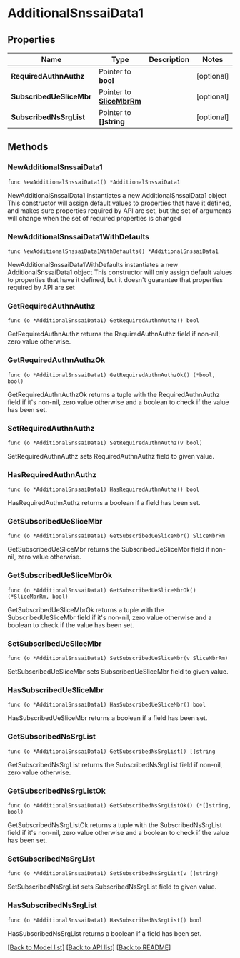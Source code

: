 # AdditionalSnssaiData1

## Properties

Name | Type | Description | Notes
------------ | ------------- | ------------- | -------------
**RequiredAuthnAuthz** | Pointer to **bool** |  | [optional] 
**SubscribedUeSliceMbr** | Pointer to [**SliceMbrRm**](SliceMbrRm.md) |  | [optional] 
**SubscribedNsSrgList** | Pointer to **[]string** |  | [optional] 

## Methods

### NewAdditionalSnssaiData1

`func NewAdditionalSnssaiData1() *AdditionalSnssaiData1`

NewAdditionalSnssaiData1 instantiates a new AdditionalSnssaiData1 object
This constructor will assign default values to properties that have it defined,
and makes sure properties required by API are set, but the set of arguments
will change when the set of required properties is changed

### NewAdditionalSnssaiData1WithDefaults

`func NewAdditionalSnssaiData1WithDefaults() *AdditionalSnssaiData1`

NewAdditionalSnssaiData1WithDefaults instantiates a new AdditionalSnssaiData1 object
This constructor will only assign default values to properties that have it defined,
but it doesn't guarantee that properties required by API are set

### GetRequiredAuthnAuthz

`func (o *AdditionalSnssaiData1) GetRequiredAuthnAuthz() bool`

GetRequiredAuthnAuthz returns the RequiredAuthnAuthz field if non-nil, zero value otherwise.

### GetRequiredAuthnAuthzOk

`func (o *AdditionalSnssaiData1) GetRequiredAuthnAuthzOk() (*bool, bool)`

GetRequiredAuthnAuthzOk returns a tuple with the RequiredAuthnAuthz field if it's non-nil, zero value otherwise
and a boolean to check if the value has been set.

### SetRequiredAuthnAuthz

`func (o *AdditionalSnssaiData1) SetRequiredAuthnAuthz(v bool)`

SetRequiredAuthnAuthz sets RequiredAuthnAuthz field to given value.

### HasRequiredAuthnAuthz

`func (o *AdditionalSnssaiData1) HasRequiredAuthnAuthz() bool`

HasRequiredAuthnAuthz returns a boolean if a field has been set.

### GetSubscribedUeSliceMbr

`func (o *AdditionalSnssaiData1) GetSubscribedUeSliceMbr() SliceMbrRm`

GetSubscribedUeSliceMbr returns the SubscribedUeSliceMbr field if non-nil, zero value otherwise.

### GetSubscribedUeSliceMbrOk

`func (o *AdditionalSnssaiData1) GetSubscribedUeSliceMbrOk() (*SliceMbrRm, bool)`

GetSubscribedUeSliceMbrOk returns a tuple with the SubscribedUeSliceMbr field if it's non-nil, zero value otherwise
and a boolean to check if the value has been set.

### SetSubscribedUeSliceMbr

`func (o *AdditionalSnssaiData1) SetSubscribedUeSliceMbr(v SliceMbrRm)`

SetSubscribedUeSliceMbr sets SubscribedUeSliceMbr field to given value.

### HasSubscribedUeSliceMbr

`func (o *AdditionalSnssaiData1) HasSubscribedUeSliceMbr() bool`

HasSubscribedUeSliceMbr returns a boolean if a field has been set.

### GetSubscribedNsSrgList

`func (o *AdditionalSnssaiData1) GetSubscribedNsSrgList() []string`

GetSubscribedNsSrgList returns the SubscribedNsSrgList field if non-nil, zero value otherwise.

### GetSubscribedNsSrgListOk

`func (o *AdditionalSnssaiData1) GetSubscribedNsSrgListOk() (*[]string, bool)`

GetSubscribedNsSrgListOk returns a tuple with the SubscribedNsSrgList field if it's non-nil, zero value otherwise
and a boolean to check if the value has been set.

### SetSubscribedNsSrgList

`func (o *AdditionalSnssaiData1) SetSubscribedNsSrgList(v []string)`

SetSubscribedNsSrgList sets SubscribedNsSrgList field to given value.

### HasSubscribedNsSrgList

`func (o *AdditionalSnssaiData1) HasSubscribedNsSrgList() bool`

HasSubscribedNsSrgList returns a boolean if a field has been set.


[[Back to Model list]](../README.md#documentation-for-models) [[Back to API list]](../README.md#documentation-for-api-endpoints) [[Back to README]](../README.md)


